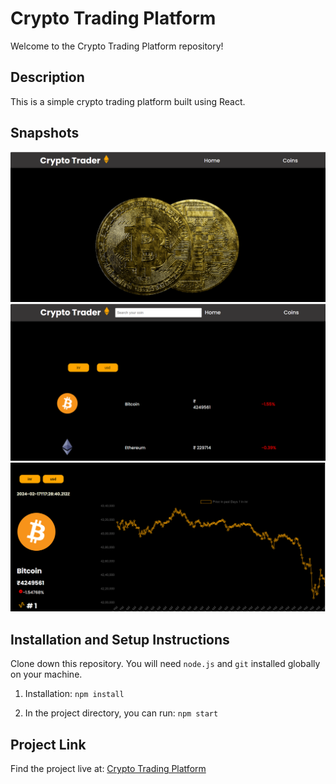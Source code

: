 # Crypto Trading Platform

Welcome to the Crypto Trading Platform repository!

## Description

This is a simple crypto trading platform built using React.

## Snapshots

<div align="center">
  <img alt="Snapshot 1" src="./public/s1.png" />
</div>

<div align="center">
  <img alt="Snapshot 2" src="./public/s2.png" />
</div>

<div align="center">
  <img alt="Snapshot 3" src="./public/s3.png" />
</div>


## Installation and Setup Instructions

Clone down this repository. You will need `node.js` and `git` installed globally on your machine.

1. Installation: `npm install`

2. In the project directory, you can run: `npm start`

## Project Link

Find the project live at: [Crypto Trading Platform](https://crypto-trading-platform001.netlify.app/)
